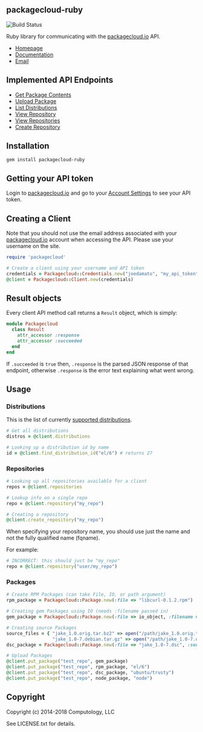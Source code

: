 ## packagecloud-ruby

![Build Status](https://travis-ci.org/computology/packagecloud-ruby.svg?branch=master "Build Status")


Ruby library for communicating with the [packagecloud.io](https://packagecloud.io) API.

* [Homepage](https://rubygems.org/gems/packagecloud-ruby)
* [Documentation](http://rubydoc.info/gems/packagecloud-ruby/frames)
* [Email](mailto:support@packagecloud.io)


## Implemented API Endpoints

  * [Get Package Contents](https://packagecloud.io/docs/api#resource_packages_method_contents)
  * [Upload Package](https://packagecloud.io/docs/api#resource_packages_method_create)
  * [List Distributions](https://packagecloud.io/docs/api#resource_distributions_method_index)
  * [View Repository](https://packagecloud.io/docs/api#resource_repositories_method_show)
  * [View Repositories](https://packagecloud.io/docs/api#resource_repositories_method_index)
  * [Create Repository](https://packagecloud.io/docs/api#resource_repositories_method_create)

## Installation

  ```
  gem install packagecloud-ruby
  ```

## Getting your API token

Login to [packagecloud.io](https://packagecloud.io) and
go to your [Account Settings](https://packagecloud.io/api_token) to see your API token.

## Creating a Client

  Note that you should not use the email address associated with your
  [packagecloud.io](https://packagecloud.io) account when accessing the API.
  Please use your username on the site.

  ```ruby
  require 'packagecloud'

  # Create a client using your username and API token
  credentials = Packagecloud::Credentials.new("joedamato", "my_api_token")
  @client = Packagecloud::Client.new(credentials)

  ```

## Result objects

  Every client API method call returns a ```Result``` object, which is simply:

  ```ruby
  module Packagecloud
    class Result
      attr_accessor :response
      attr_accessor :succeeded
    end
  end
  ```

  If ```.succeeded``` is ```true``` then, ```.response``` is the parsed JSON response
  of that endpoint, otherwise ```.response``` is the error text explaining what went wrong.


## Usage

### Distributions

  This is the list of currently [supported distributions](https://packagecloud.io/docs#os_distro_version).

  ```ruby
  # Get all distributions
  distros = @client.distributions

  # Looking up a distribution id by name
  id = @client.find_distribution_id("el/6") # returns 27
  ```

### Repositories

  ```ruby
  # Looking up all repositories available for a client
  repos = @client.repositories

  # Lookup info on a single repo
  repo = @client.repository("my_repo")

  # Creating a repository
  @client.create_repository("my_repo")

  ```

  When specifying your repository name, you should use just the name and not
  the fully qualified name (fqname).

  For example:

  ```ruby
  # INCORRECT: this should just be "my_repo"
  repo = @client.repository("user/my_repo")
  ```

### Packages

  ```ruby
  # Create RPM Packages (can take File, IO, or path argument)
  rpm_package = Packagecloud::Package.new(:file => "libcurl-0.1.2.rpm")

  # Creating gem Packages using IO (needs :filename passed in)
  gem_package = Packagecloud::Package.new(:file => io_object, :filename => "rails-4.0.0.gem")

  # Creating source Packages
  source_files = { "jake_1.0.orig.tar.bz2" => open("/path/jake_1.0.orig.tar.bz2"),
                   "jake_1.0-7.debian.tar.gz" => open("/path/jake_1.0-7.debian.tar.gz") }
  dsc_package = Packagecloud::Package.new(:file => "jake_1.0-7.dsc", :source_files => source_files)

  # Upload Packages
  @client.put_package("test_repo", gem_package)
  @client.put_package("test_repo", rpm_package, "el/6")
  @client.put_package("test_repo", dsc_package, "ubuntu/trusty")
  @client.put_package("test_repo", node_package, "node")
  ```

## Copyright

Copyright (c) 2014-2018 Computology, LLC

See LICENSE.txt for details.
